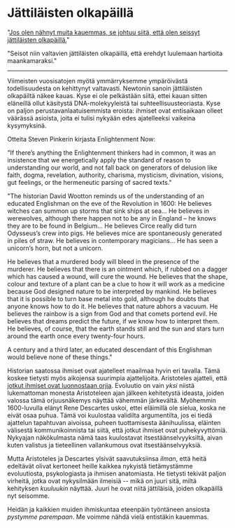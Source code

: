 # Jättiläisten olkapäillä

"[Jos olen nähnyt muita kauemmas, se johtuu siitä, että olen seissyt jättiläisten olkapäillä.](https://en.wikipedia.org/wiki/Standing_on_the_shoulders_of_giants)"

"Seisot niin valtavien jättiläisten olkapäillä, että erehdyt luulemaan hartioita maankamaraksi."

---

Viimeisten vuosisatojen myötä ymmärryksemme ympäröivästä todellisuudesta on kehittynyt valtavasti. Newtonin sanoin jättiläisten olkapäiltä näkee kauas. Kyse ei ole pelkästään siitä, ettei kauan sitten eläneillä ollut käsitystä DNA-molekyyleistä tai suhteellisuusteoriasta. Kyse on paljon perustavanlaatuisemmista eroista: ihmiset ovat entisaikaan olleet väärässä asioista, joita ei tulisi nykyään edes ajatelleeksi vaikeina kysymyksinä.

Otteita Steven Pinkerin kirjasta Enlightenment Now:

"If there’s anything the Enlightenment thinkers had in common, it was an insistence that we energetically apply the standard of reason to understanding our world, and not fall back on generators of delusion like faith, dogma, revelation, authority, charisma, mysticism, divination, visions, gut feelings, or the hermeneutic parsing of sacred texts."

"The historian David Wootton reminds us of the understanding of an educated Englishman on the eve of the Revolution in 1600: He believes witches can summon up storms that sink ships at sea... He believes in werewolves, although there happen not to be any in England – he knows they are to be found in Belgium... He believes Circe really did turn Odysseus’s crew into pigs. He believes mice are spontaneously generated in piles of straw. He believes in contemporary magicians... He has seen a unicorn’s horn, but not a unicorn.

He believes that a murdered body will bleed in the presence of the murderer. He believes that there is an ointment which, if rubbed on a dagger which has caused a wound, will cure the wound. He believes that the shape, colour and texture of a plant can be a clue to how it will work as a medicine because God designed nature to be interpreted by mankind. He believes that it is possible to turn base metal into gold, although he doubts that anyone knows how to do it. He believes that nature abhors a vacuum. He believes the rainbow is a sign from God and that comets portend evil. He believes that dreams predict the future, if we know how to interpret them. He believes, of course, that the earth stands still and the sun and stars turn around the earth once every twenty-four hours.

A century and a third later, an educated descendant of this Englishman would believe none of these things."

Historian saatossa ihmiset ovat ajatelleet maailmaa hyvin eri tavalla. Tämä koskee tietysti myös aikojensa suurimpia ajattelijoita. Aristoteles ajatteli, että [jotkut ihmiset ovat luonnostaan orjia](https://en.wikipedia.org/wiki/Natural_slavery). Evoluutio on vain *yksi* niistä lukemattoman monesta Aristoteleen ajan jälkeen kehitetystä ideasta, joiden valossa tämä orjuusnäkemys näyttää vähemmän järkevältä. Myöhemmin 1600-luvulla elänyt Rene Descartes uskoi, ettei eläimillä ole sielua, koska ne eivät osaa puhua. Tämä voi kuulostaa validilta argumentilta, jos ei tiedä ajattelun tapahtuvan aivoissa, puheen tuottamisesta äänihuulissa, eläinten välisestä kommunikoinnista tai siitä, että jotkut ihmiset ovat puhekyvyttömiä. Nykyajan näkökulmasta nämä taas kuulostavat itsestäänselvyyksiltä, aivan kuten valistus ja tieteellinen vallankumous ovat itsestäänselvyyksiä.

Mutta Aristoteles ja Descartes ylsivät saavutuksiinsa *ilman*, että heitä edeltävät olivat kertoneet heille kaikkea nykyistä tietämystämme evoluutiosta, psykologiasta ja ihmisen anatomiasta. He tietysti tekivät paljon virheitä, jotka ovat nykysilmään ilmeisiä -- mikä on juuri sitä, miltä kehityksen *kuuluukin* näyttää. Juuri he ovat niitä jättiläisiä, joiden olkapäillä nyt seisomme. 

Heidän ja kaikkien muiden ihmiskuntaa eteenpäin työntäneen ansiosta *pystymme parempaan*. Me voimme nähdä vielä entistäkin kauemmas.